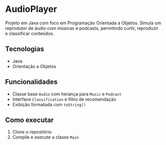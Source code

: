 # AudioPlayer

Projeto em Java com foco em Programação Orientada a Objetos. Simula um reprodutor de áudio com músicas e podcasts, permitindo curtir, reproduzir e classificar conteúdos.

## Tecnologias
- Java
- Orientação a Objetos

## Funcionalidades
- Classe base `Audio` com herança para `Music` e `Podcast`
- Interface `Classification` e filtro de recomendação
- Exibição formatada com `toString()`

## Como executar
1. Clone o repositório
2. Compile e execute a classe `Main`
